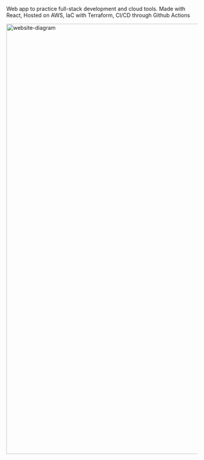 Web app to practice full-stack development and cloud tools.
Made with React, Hosted on AWS, IaC with Terraform, CI/CD through Github Actions

<img width="2451" height="1133" alt="website-diagram" src="https://github.com/user-attachments/assets/8b5136de-3881-43b5-b8a6-55635729ca89" />
